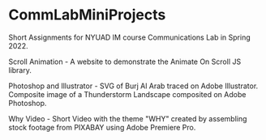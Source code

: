 # CommLabMiniProjects
Short Assignments for NYUAD IM course Communications Lab in Spring 2022.

Scroll Animation - A website to demonstrate the Animate On Scroll JS library.

Photoshop and Illustrator - SVG of Burj Al Arab traced on Adobe Illustrator. Composite image of a Thunderstorm Landscape composited on Adobe Photoshop.

Why Video - Short Video with the theme "WHY" created by assembling stock footage from PIXABAY using Adobe Premiere Pro.
